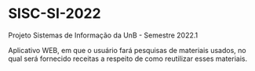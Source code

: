 # SISC-SI-2022
Projeto Sistemas de Informação da UnB - Semestre 2022.1

Aplicativo WEB, em que o usuário fará pesquisas de materiais usados, no qual será fornecido receitas a respeito de como reutilizar esses materiais.
